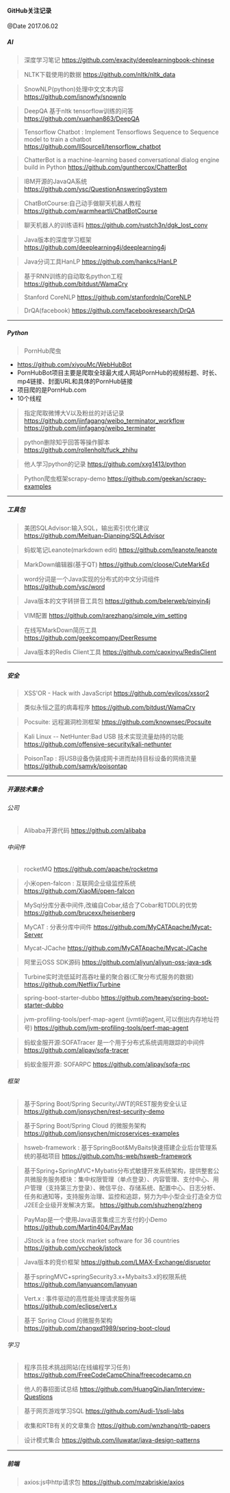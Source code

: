 #### GitHub关注记录
@Date 2017.06.02


##### AI

> 深度学习笔记
https://github.com/exacity/deeplearningbook-chinese

> NLTK下载使用的数据
https://github.com/nltk/nltk_data

> SnowNLP(python)处理中文文本内容
https://github.com/isnowfy/snownlp

> DeepQA 基于nltk tensorflow训练的问答
https://github.com/xuanhan863/DeepQA

> Tensorflow Chatbot : Implement Tensorflows Sequence to Sequence model to train a chatbot
https://github.com/llSourcell/tensorflow_chatbot

> ChatterBot is a machine-learning based conversational dialog engine build in Python
https://github.com/gunthercox/ChatterBot

> IBM开源的JavaQA系统
https://github.com/ysc/QuestionAnsweringSystem

> ChatBotCourse:自己动手做聊天机器人教程
https://github.com/warmheartli/ChatBotCourse

> 聊天机器人的训练语料
https://github.com/rustch3n/dgk_lost_conv

> Java版本的深度学习框架
https://github.com/deeplearning4j/deeplearning4j

> Java分词工具HanLP
https://github.com/hankcs/HanLP
   
> 基于RNN训练的自动取名python工程
https://github.com/bitdust/WamaCry

> Stanford CoreNLP
https://github.com/stanfordnlp/CoreNLP

> DrQA(facebook)
https://github.com/facebookresearch/DrQA

---

##### Python

> PornHub爬虫
* https://github.com/xiyouMc/WebHubBot
* PornHubBot项目主要是爬取全球最大成人网站PornHub的视频标题、时长、mp4链接、封面URL和具体的PornHub链接
* 项目爬的是PornHub.com
* 10个线程

> 指定爬取微博大V以及粉丝的对话记录
https://github.com/jinfagang/weibo_terminator_workflow
https://github.com/jinfagang/weibo_terminater

> python删除知乎回答等操作脚本
https://github.com/rollenholt/fuck_zhihu

> 他人学习python的记录
https://github.com/xxg1413/python
              
> Python爬虫框架scrapy-demo
https://github.com/geekan/scrapy-examples

---

##### 工具包

> 美团SQLAdvisor:输入SQL，输出索引优化建议
https://github.com/Meituan-Dianping/SQLAdvisor

> 蚂蚁笔记Leanote(markdown edit)
https://github.com/leanote/leanote

> MarkDown编辑器(基于QT)
https://github.com/cloose/CuteMarkEd

> word分词是一个Java实现的分布式的中文分词组件
https://github.com/ysc/word

> Java版本的文字转拼音工具包
https://github.com/belerweb/pinyin4j

> VIM配置
https://github.com/rarezhang/simple_vim_setting

> 在线写MarkDown简历工具
https://github.com/geekcompany/DeerResume

> Java版本的Redis Client工具
https://github.com/caoxinyu/RedisClient

---

##### 安全

> XSS'OR - Hack with JavaScript
https://github.com/evilcos/xssor2

> 类似永恒之蓝的病毒程序
https://github.com/bitdust/WamaCry

> Pocsuite: 远程漏洞检测框架
https://github.com/knownsec/Pocsuite

> Kali Linux -- NetHunter:Bad USB 技术实现流量劫持的功能
https://github.com/offensive-security/kali-nethunter

> PoisonTap : 将USB设备伪装成网卡进而劫持目标设备的网络流量 
https://github.com/samyk/poisontap

---

##### 开源技术集合

###### 公司

> Alibaba开源代码
https://github.com/alibaba

###### 中间件

> rocketMQ
https://github.com/apache/rocketmq

> 小米open-falcon : 互联网企业级监控系统
https://github.com/XiaoMi/open-falcon

> MySql分库分表中间件,改编自Cobar,结合了Cobar和TDDL的优势
https://github.com/brucexx/heisenberg

> MyCAT : 分表分库中间件
https://github.com/MyCATApache/Mycat-Server

> Mycat-JCache
https://github.com/MyCATApache/Mycat-JCache

> 阿里云OSS SDK源码
https://github.com/aliyun/aliyun-oss-java-sdk

> Turbine实时流低延时高吞吐量的聚合器(汇聚分布式服务的数据)
https://github.com/Netflix/Turbine

> spring-boot-starter-dubbo
https://github.com/teaey/spring-boot-starter-dubbo

> jvm-profiling-tools/perf-map-agent (jvmti的agent,可以倒出内存地址符号)
https://github.com/jvm-profiling-tools/perf-map-agent

> 蚂蚁金服开源:SOFATracer 是一个用于分布式系统调用跟踪的中间件
https://github.com/alipay/sofa-tracer

> 蚂蚁金服开源: SOFARPC 
https://github.com/alipay/sofa-rpc

###### 框架

> 基于Spring Boot/Spring Security/JWT的REST服务安全认证
https://github.com/jonsychen/rest-security-demo

> 基于Spring Boot/Spring Cloud 的微服务架构
https://github.com/jonsychen/microservices-examples

> hsweb-framework : 基于SpringBoot&MyBaits快速搭建企业后台管理系统的基础项目
https://github.com/hs-web/hsweb-framework

> 基于Spring+SpringMVC+Mybatis分布式敏捷开发系统架构，提供整套公共微服务服务模块：集中权限管理（单点登录）、内容管理、支付中心、用户管理（支持第三方登录）、微信平台、存储系统、配置中心、日志分析、任务和通知等，支持服务治理、监控和追踪，努力为中小型企业打造全方位J2EE企业级开发解决方案。
https://github.com/shuzheng/zheng

> PayMap是一个使用Java语言集成三方支付的小Demo
https://github.com/Martin404/PayMap

> JStock is a free stock market software for 36 countries
https://github.com/yccheok/jstock

> Java版本的竞价框架
https://github.com/LMAX-Exchange/disruptor

> 基于springMVC+springSecurity3.x+Mybaits3.x的权限系统
https://github.com/lanyuancom/lanyuan

> Vert.x : 事件驱动的高性能处理请求服务端
https://github.com/eclipse/vert.x

> 基于 Spring Cloud 的微服务架构
https://github.com/zhangxd1989/spring-boot-cloud

###### 学习

> 程序员技术挑战网站(在线编程学习任务)
https://github.com/FreeCodeCampChina/freecodecamp.cn

> 他人的春招面试总结
https://github.com/HuangQinJian/Interview-Questions

> 基于网页游戏学习SQL
https://github.com/Audi-1/sqli-labs

> 收集和RTB有关的文章集合
https://github.com/wnzhang/rtb-papers

> 设计模式集合
https://github.com/iluwatar/java-design-patterns

--- 

##### 前端

> axios:js中http请求包
https://github.com/mzabriskie/axios
